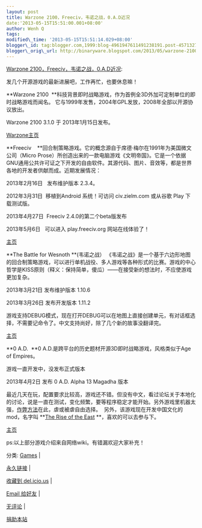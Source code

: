 ```yaml
--- 
layout: post 
title: Warzone 2100，Freeciv，韦诺之战，0.A.D近况 
date:'2013-05-15T15:51:00.001+08:00' 
author: Wenh Q
tags:
modified\_time: '2013-05-15T15:51:14.029+08:00' 
blogger\_id: tag:blogger.com,1999:blog-4961947611491238191.post-4571327297184166156
blogger\_orig\_url: http://binaryware.blogspot.com/2013/05/warzone-2100freeciv0ad.html
---
```

[Warzone
2100，Freeciv，韦诺之战，0.A.D近况](http://linuxtoy.org/archives/warzone-2100%ef%bc%8cfreeciv%ef%bc%8c%e9%9f%a6%e8%af%ba%e4%b9%8b%e6%88%98%ef%bc%8c0-a-d%e8%bf%91%e5%86%b5.html):

发几个开源游戏的最新进展吧，工作再忙，也要休息嘛！



**Warzone 2100
 **科技背景即时战略游戏，作为首例全3D外加可定制单位的即时战略游戏而闻名。
它与1999年发售，2004年GPL发放，2008年全部以开源协议放出。



Warzone 2100 3.1.0 于 2013年1月15日发布。



[Warzone主页](http://www.wz2100.net/)



**Freeciv  
 **回合制策略游戏。它的概念源自于席德·梅尔在1991年为美国微文公司（Micro
Prose）所创造出来的一款电脑游戏《文明帝国》。它是一个依据GNU通用公共许可证之下开发的自由软件。其源代码、图片、音效等，都是世界各地的开发者供献而成。近期发展情况：



2013年2月16日   发布维护版本 2.3.4。



2012年3月31日  移植到Android 系统！可访问 civ.zielm.com 或从谷歌 Play
下载测试版。



2013年4月27日  Freeciv 2.4.0的第二个beta版发布



2013年5月6日   可以进入 play.freeciv.org 网站在线体验了！



[主页](http://freeciv.wikia.com/wiki/Main_Page)



**The Battle for
Wesnoth **(韦诺之战） 《韦诺之战》是一个基于六边形地图的回合制策略游戏，可以进行单机战役、多人游戏等各种形式的比赛。游戏的中心哲学是KISS原则（释义：保持简单，傻瓜）——在接受新的想法时，不应使游戏更加复杂。



2013年3月21日 发布维护版本 1.10.6



2013年3月26日 发布开发版本 1.11.2



游戏支持DEBUG模式，现在打开DEBUG可以在地图上直接创建单元，有对话框选择，不需要记命令了。中文支持尚好，除了几个新的故事没翻译完。



[主页](http://www.wesnoth.org/)



**0 A.D.  **0 A.D.是跨平台的历史题材开源3D即时战略游戏，风格类似于Age of
Empires。



游戏一直开发中，没发布正式版本



2013年4月2日 发布 0 A.D. Alpha 13 Magadha 版本



最近几天在玩，配置要求比较高，游戏还不错。但没有中文，看过论坛关于本地化的讨论，说是一直在测试，变化频繁，要等程序稳定才能开始。另外游戏里机器太强，[作弊方法](http://trac.wildfiregames.com/wiki/Manual_Cheats)在此，虐或被虐自由选择。
 另外，该游戏现在开发中国文化的mod，名字叫 **[The Rise of the
East](http://www.moddb.com/mods/rote) **，喜欢的可以去参与下。



[主页](http://play0ad.com/)



ps:以上部分游戏介绍来自网络wiki。有错漏欢迎大家补充！





分类:
[Games](http://linuxtoy.org/category/games "查看 Games 中的全部文章") |

[永久链接](http://linuxtoy.org/archives/warzone-2100%ef%bc%8cfreeciv%ef%bc%8c%e9%9f%a6%e8%af%ba%e4%b9%8b%e6%88%98%ef%bc%8c0-a-d%e8%bf%91%e5%86%b5.html)
|

[收藏到
del.icio.us](http://delicious.com/save?url=http://linuxtoy.org/archives/warzone-2100%ef%bc%8cfreeciv%ef%bc%8c%e9%9f%a6%e8%af%ba%e4%b9%8b%e6%88%98%ef%bc%8c0-a-d%e8%bf%91%e5%86%b5.html&title=Warzone%202100%EF%BC%8CFreeciv%EF%BC%8C%E9%9F%A6%E8%AF%BA%E4%B9%8B%E6%88%98%EF%BC%8C0.A.D%E8%BF%91%E5%86%B5)
|

[Email
给好友](mailto:?Subject=Check+This+Out&body=I+think+you'll+like+this:+http://linuxtoy.org/archives/warzone-2100%EF%BC%8Cfreeciv%EF%BC%8C%E9%9F%A6%E8%AF%BA%E4%B9%8B%E6%88%98%EF%BC%8C0-a-d%E8%BF%91%E5%86%B5.html)
|

[无评论](http://linuxtoy.org/archives/warzone-2100%ef%bc%8cfreeciv%ef%bc%8c%e9%9f%a6%e8%af%ba%e4%b9%8b%e6%88%98%ef%bc%8c0-a-d%e8%bf%91%e5%86%b5.html#comments)
|

[捐助本站](http://linuxtoy.org/faq/donate)
